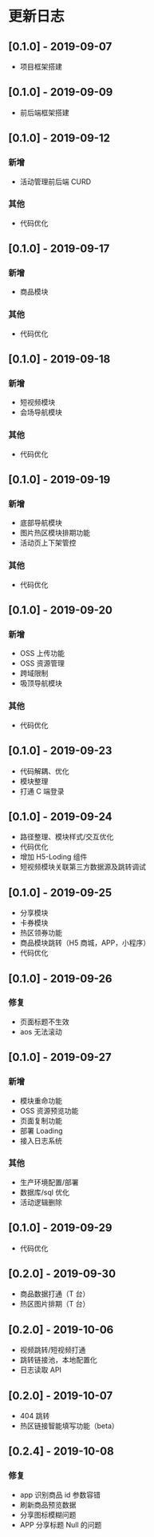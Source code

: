 # 更新日志

## [0.1.0] - 2019-09-07

- 项目框架搭建

## [0.1.0] - 2019-09-09

- 前后端框架搭建

## [0.1.0] - 2019-09-12

### 新增

- 活动管理前后端 CURD

### 其他

- 代码优化

## [0.1.0] - 2019-09-17

### 新增

- 商品模块

### 其他

- 代码优化

## [0.1.0] - 2019-09-18

### 新增

- 短视频模块
- 会场导航模块

### 其他

- 代码优化

## [0.1.0] - 2019-09-19

### 新增

- 底部导航模块
- 图片热区模块排期功能
- 活动页上下架管控

### 其他

- 代码优化

## [0.1.0] - 2019-09-20

### 新增

- OSS 上传功能
- OSS 资源管理
- 跨域限制
- 吸顶导航模块

### 其他

- 代码优化

## [0.1.0] - 2019-09-23

- 代码解耦、优化
- 模块整理
- 打通 C 端登录

## [0.1.0] - 2019-09-24

- 路径整理、模块样式/交互优化
- 代码优化
- 增加 H5-Loding 组件
- 短视频模块关联第三方数据源及跳转调试

## [0.1.0] - 2019-09-25

- 分享模块
- 卡券模块
- 热区领券功能
- 商品模块跳转（H5 商城，APP，小程序）
- 代码优化

## [0.1.0] - 2019-09-26

### 修复

- 页面标题不生效
- aos 无法滚动

## [0.1.0] - 2019-09-27

### 新增

- 模块重命功能
- OSS 资源预览功能
- 页面复制功能
- 部署 Loading
- 接入日志系统

### 其他

- 生产环境配置/部署
- 数据库/sql 优化
- 活动逻辑删除

## [0.1.0] - 2019-09-29

- 代码优化

## [0.2.0] - 2019-09-30

- 商品数据打通（T 台）
- 热区图片排期（T 台）

## [0.2.0] - 2019-10-06

- 视频跳转/短视频打通
- 跳转链接池，本地配置化
- 日志读取 API

## [0.2.0] - 2019-10-07

- 404 跳转
- 热区链接智能填写功能（beta）

## [0.2.4] - 2019-10-08

### 修复

- app 识别商品 id 参数容错
- 刷新商品预览数据
- 分享图标模糊问题
- APP 分享标题 Null 的问题
